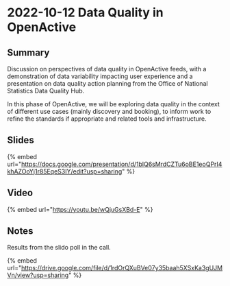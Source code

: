 # 2022-10-12 Data Quality in OpenActive

## Summary

Discussion on perspectives of data quality in OpenActive feeds, with a demonstration of data variability impacting user experience and a presentation on data quality action planning from the Office of National Statistics Data Quality Hub.

In this phase of OpenActive, we will be exploring data quality in the context of different use cases (mainly discovery and booking), to inform work to refine the standards if appropriate and related tools and infrastructure.

## Slides

{% embed url="https://docs.google.com/presentation/d/1blQ6sMrdCZTu6oBE1eoQPrI4khAZOoYj1r85EqeS3IY/edit?usp=sharing" %}

## Video

{% embed url="https://youtu.be/wQjuGsXBd-E" %}

## Notes

Results from the slido poll in the call.

{% embed url="https://drive.google.com/file/d/1rdOrQXuBVe07y35baah5XSxKa3gUJMVn/view?usp=sharing" %}
